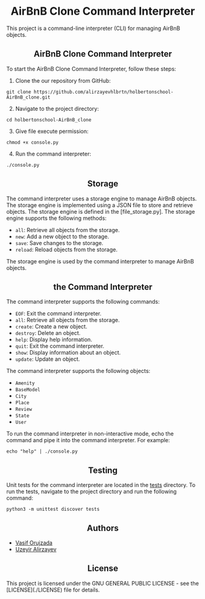 <h1 align="center">AirBnB Clone Command Interpreter</h1>

This project is a command-line interpreter (CLI) for managing AirBnB objects.


<h2 align="center">AirBnB Clone Command Interpreter</h2>

To start the AirBnB Clone Command Interpreter, follow these steps:
1. Clone the  our repository from GitHub:
```
git clone https://github.com/alirzayevhlbrtn/holbertonschool-AirBnB_clone.git
```
2. Navigate to the project directory:
```
cd holbertonschool-AirBnB_clone
```
3. Give file execute permission:
```
chmod +x console.py
```
4. Run the command interpreter:
```
./console.py
```


<h2 align="center">Storage</h2>

The command interpreter uses a storage engine to manage AirBnB objects. The storage engine is implemented using a JSON file to store and retrieve objects. The storage engine is defined in the [file_storage.py]. The storage engine supports the following methods:

- `all`: Retrieve all objects from the storage.
- `new`: Add a new object to the storage.
- `save`: Save changes to the storage.
- `reload`: Reload objects from the storage.

The storage engine is used by the command interpreter to manage AirBnB objects.


<h2 align="center">the Command Interpreter</h2>

The command interpreter supports the following commands:

- `EOF`: Exit the command interpreter.
- `all`: Retrieve all objects from the storage.
- `create`: Create a new object.
- `destroy`: Delete an object.
- `help`: Display help information.
- `quit`: Exit the command interpreter.
- `show`: Display information about an object.
- `update`: Update an object.

The command interpreter supports the following objects:

- `Amenity`
- `BaseModel`
- `City`
- `Place`
- `Review`
- `State`
- `User`

To run the command interpreter in non-interactive mode, echo the command and pipe it into the command interpreter. For example:
```
echo "help" | ./console.py
```


<h2 align="center">Testing</h2>

Unit tests for the command interpreter are located in the [tests](./tests/) directory. To run the tests, navigate to the project directory and run the following command:

```
python3 -m unittest discover tests
```


<h2 align="center">Authors</h2>

- [Vasif Orujzada](https://github.com/vasifvortex)
- [Uzeyir Alirzayev](https://github.com/alirzayevhlbrtn)


<h2 align="center">License</h2>
This project is licensed under the GNU GENERAL PUBLIC LICENSE - see the [LICENSE](./LICENSE) file for details.
